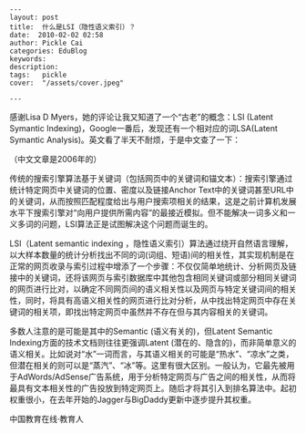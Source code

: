 
    ---
    layout: post  
    title:  什么是LSI（隐性语义索引）？  
    date:  2010-02-02 02:58  
    author: Pickle Cai  
    categories: EduBlog  
    keywords: 
    description:   
    tags:	pickle   
    cover:  "/assets/cover.jpeg"  

    ---  
    
感谢Lisa D Myers，她的评论让我又知道了一个“古老”的概念：LSI (Latent Symantic Indexing)，Google一番后，发现还有一个相对应的词LSA(Latent Symantic Analysis)。英文看了半天不耐烦，于是中文查了一下：





（中文文章是2006年的）



传统的搜索引擎算法基于关键词（包括网页中的关键词和锚文本）：搜索引擎通过统计特定网页中关键词的位置、密度以及链接Anchor Text中的关键词甚至URL中的关键词，从而按照匹配程度给出与用户搜索项相关的结果，这是之前计算机发展水平下搜索引擎对“向用户提供所需内容”的最接近模拟。但不能解决一词多义和一义多词的问题，LSI算法正是试图解决这个问题而诞生的。



LSI（Latent semantic indexing ，隐性语义索引）算法通过绕开自然语言理解，以大样本数量的统计分析找出不同的词(词组、短语)间的相关性，其实现机制是在正常的网页收录与索引过程中增添了一个步骤：不仅仅简单地统计、分析网页及链接中的关键词，还将该网页与索引数据库中其他包含相同关键词或部分相同关键词的网页进行比对，以确定不同网页间的语义相关性以及网页与特定关键词间的相关性，同时，将具有高语义相关性的网页进行比对分析，从中找出特定网页中存在关键词的相关项，即找出特定网页中虽然并不存在但与其内容相关的关键词。



多数人注意的是可能是其中的Semantic (语义有关的)，但Latent Semantic Indexing方面的技术文档则往往更强调Latent (潜在的、隐含的)，而非简单意义的语义相关。比如说对“水”一词而言，与其语义相关的可能是“热水”、“凉水”之类，但潜在相关的则可以是“蒸汽”、“冰”等。这里有很大区别。一般认为，它最先被用于AdWords/AdSense广告系统，用于分析特定网页与广告之间的相关性，从而将最具有文本相关性的广告投放到特定网页上。随后才将其引入到排名算法中。起初权重很小，在去年开始的Jagger与BigDaddy更新中逐步提升其权重。



		    
 中国教育在线·教育人

